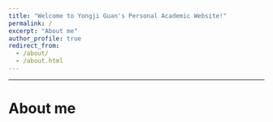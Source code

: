 ```yaml
---
title: "Welcome to Yongji Guan's Personal Academic Website!"
permalink: /
excerpt: "About me"
author_profile: true
redirect_from: 
  - /about/
  - /about.html
---
```


------
About me
======
<html lang="en">
<head>
	<meta charset="UTF-8">
	<meta name="viewport" content="width=device-width, initial-scale=1.0">
	<meta http-equiv="X-UA-Compatible" content="ie=edge">
	<title></title>
	<style>
		.block
		{
			width: 100%; 		/* 定义一个大盒子,宽度100% */
		}
		.block_img_right
		{		                /* 第二个盒子 */
			float: right; 		/* 要右浮动 */
			margin-left: 30px;  /* 为了让图片和文字不贴着,左外边距定义30px */
		}
		.block_txt_left
		{		                /* 定义第三盒子 */
			
			float: right; 		/* 要左浮动 */
			font-size: 18px;  	/* 设置字体大小 */
			line-height: 1.6;	/* 设置行距 */
			width: 100px
			text-align: justify;
			text-justify: inter-ideograph
		}
		img{
			width: 280px;		/* 标签样式,让图片宽度240px */
			height: auto;		/* 高度自动,随它去吧 */
		}
	</style>
</head>
<body>
	<div class="block">
		<div class="block_img_right"><img src="https://yongjiguan.github.io/images/GYJ.jpg"/></div>
		<div class="block_txt_left">	
		
		</div>
	</div>
</body>
</html>	

<div style="font-size:18px;width:150;text-align:justify;text-justify:inter-ideograph">Yongji Guan was born in 1991 in Gansu, China. He graduated with a B.S. degree from <a href="http://www.lzu.edu.cn">Lanzhou University</a> in 2014. In 2019, he received his Ph.D. degree (supervised by Prof. Xiaoping Zhang and Prof. Youquan Deng) on the nanowetting and energy harvesting of ionic liquids using computational calculations from school of Information Science and Engineering, Lanzhou University. He is working currently as a postdoctoral research fellow at department of chemistry in <a href="http://www.imperial.ac.uk">Imperial College London</a>, advised by Prof. Tom Welton. His current research interest include the nanowetting behaviour of ionic liquids, dynamic behaviour of ionic liquids in external field, vibrational spectrum change of ionic liquids through computational calculations.</div><br>

Academic news
======

  * 2020.05.09
      * <div style="font-size:18px;width:150;text-align:justify;text-justify:inter-ideograph">The 12th Journal paper <b>In-Depth Investigation on THz Spectrum of 1-Butyl-3-Methylimidazolium Dicyanamide Spreading on Graphene Surface by Computational Calculation</b> is accepted by <b>Journal of Molecular Liquids</b>.</div>
  * 2020.05.08
      * <div style="font-size:18px;width:150;text-align:justify;text-justify:inter-ideograph">The 11th Journal paper <b>Vibrational Spectrum of 1-Ethyl-3-Methylimidazolium Tetrafluoroborate on Graphene Surface</b> is accepted by <b>Journal of Molecular Liquids</b>.</div>
  * 2020.03.19
      * <div style="font-size:18px;width:150;text-align:justify;text-justify:inter-ideograph">The 10th Journal paper <b>Atomistic Insight into Changes in the Vibrational Spectrum of Ionic Liquids under External Electric Field</b> is accepted by <b>Acta Physico-Chimica Sinica</b>.</div>
  * 2019.12.09
      * <div style="font-size:18px;width:150;text-align:justify;text-justify:inter-ideograph">The 9th Journal paper <b>Photoelectrocatalytic Reduction of CO<sub>2</sub> to Paraffin Using P-N Heterojunctions</b> is accepted by <b>iScience</b>.</div>
  * 2019.10.03 
      * <div style="font-size:18px;width:150;text-align:justify;text-justify:inter-ideograph">I start my postdoctoral research in Prof. <a href="https://www.imperial.ac.uk/people/t.welton">Welton's group</a> at molecular science research hub in department of chemistry, Imperial College London, UK. </div>
  * 2019.05.18 
      * <div style="font-size:18px;width:150;text-align:justify;text-justify:inter-ideograph">I complet my PhD dissertation defense and then receive my PhD in School of Information Science and Engineering, Lanzhou University, China.</div>
  * 2019.04.08 
      * <div style="font-size:18px;width:150;text-align:justify;text-justify:inter-ideograph">I obtain <b>the International Teacher Postdoctoral Scholarship Fund of Lanzhou University</b> in School of Information Science and Engineering, Lanzhou University, China.</div>
  * 2019.03.01
      * <div style="font-size:18px;width:150;text-align:justify;text-justify:inter-ideograph">The 8th Journal paper <b>Highly Efficient and Non-Precious Metal for the Li-SOCl<sub>2</sub> Battery Using Nitrogen Doped Carbon Supported Cu Nanoparticles</b> is accepted by <b>J Electrochem Soc</b>.</div>
  * 2019.01.24
      * <div style="font-size:18px;width:150;text-align:justify;text-justify:inter-ideograph">The 7th Journal paper <b>Ultrabroadband metamaterial absorbers based on ionic liquids</b> is accepted by <b>Appl Phys A</b>.</div>
  * 2019.01.23
      * <div style="font-size:18px;width:150;text-align:justify;text-justify:inter-ideograph">The 6th Journal paper <b>Microwave-Absorbing Properties of Room-Temperature Ionic Liquids</b> is accepted by <b>J Phys Chem C</b>.</div>
  * 2019.01.04
      * <div style="font-size:18px;width:150;text-align:justify;text-justify:inter-ideograph">The 5th Journal paper <b>Ionic Liquid Filled Single-Walled Carbon Nanotubes for Flow-Induced Energy Harvesting</b> is accepted by <b>J Phys Chem C</b>.</div>
  * 2018.10.31 
      * <div style="font-size:18px;width:150;text-align:justify;text-justify:inter-ideograph">I take part in <b>the 6th Asian Pacific Congress on Ionic Liquid & Green Processes (APCIL-6)</b> and give oral and poster prentation in Tottori, Japan.</div>
  * 2018.05.24
      * <div style="font-size:18px;width:150;text-align:justify;text-justify:inter-ideograph">The 4th Journal paper <b>Flow-Induced Voltage Generation by Driving Imidazolium-Based Ionic Liquids Over a Graphene Nano-Channel</b> is accepted by <b>J Mater Chem A</b>.</div>
  * 2018.01.05
      * <div style="font-size:18px;width:150;text-align:justify;text-justify:inter-ideograph">The 3th Journal paper <b>Influence of External Electric Field on Vibrational Spectrum of Imidazolium-Based Ionic Liquids Probed by Molecular Dynamics Simulation</b> is accepted by <b>Acta Physico-Chimica Sinica</b>.</div>
  * 2017.09.21
      * <div style="font-size:18px;width:150;text-align:justify;text-justify:inter-ideograph">The 2th Journal paper <b>Dynamic Three-Dimensional Nanowetting Behavior of Imidazolium-Based Ionic Liquids Probed by Molecular Dynamics Simulation</b> is accepted by <b>J Phys Chem C</b>.</div>	 
  * 2017.06.08 
      * <div style="font-size:18px;width:150;text-align:justify;text-justify:inter-ideograph">I attend <b>the 2017-Lammps Molecular Dynamics Simulation Summer Application Technology Conference</b> in conference center of Beijing Institute of Applied Physics and Computational Mathematics, Beijing, China.</div>
  * 2016.11.10
      * <div style="font-size:18px;width:150;text-align:justify;text-justify:inter-ideograph">The 1st Conference paper <b>Near infrared plasmonic optical trapping based on hybrid metal nanorod</b> is added to <b>IEEE Xplore</b>.	</div>  
  * 2016.09.24
      * <div style="font-size:18px;width:150;text-align:justify;text-justify:inter-ideograph">I attent <b>the 8th International Conference on Molecular Simulations and Informatics Technology Application (8th-ICMS&I)</b> and give oral and poster prentation in Dalian, China.</div>
  * 2016.03.09
      * <div style="font-size:18px;width:150;text-align:justify;text-justify:inter-ideograph">The 1st Journal paper <b>Flow-Induced Voltage Generation by Moving a Nano-Sized Ionic Liquids Droplet over a Graphene Sheet: Molecular Dynamics Simulation</b> is accepted by <b>The Journal of Chemical Physics</b>.</div>	  

For more info
======
<div style="font-size:18px;width:150;text-align:justify;text-justify:inter-ideograph">
	More info about Yongji Guan's personal academic website can be found in <a href="https://yongjiguan.github.io">Yongji Guan's website</a>. The Yongji Guan's website includes his <a href="https://yongjiguan.github.io//publications/">Publications</a>, <a href="https://yongjiguan.github.io//talks/">Talks</a>, <a href="https://yongjiguan.github.io//teaching/">Teaching</a>, <a href="https://yongjiguan.github.io//cv/">CV/Bio</a>, <a href="https://yongjiguan.github.io//portfolio/">Portfolio</a>, <a href="https://yongjiguan.github.io//year-archive/">Blog Posts</a>, <a href="https://yongjiguan.github.io//contact/">Contact</a> and <a href="https://yongjiguan.github.io//Links/">Links</a>, which might be helpful for you to know him.
</div>

### There are no shortcuts to any place worth going! ---|--- 路漫漫其修远兮，吾将上下而求索！

<p align="center">
	<img src="https://yongjiguan.github.io/images/Road.jpg" alt="Photo" width="1152" height="720"/> 
</p>